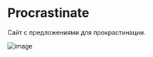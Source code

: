 # Procrastinate
Сайт с предложениями для прокрастинации.

![image](https://user-images.githubusercontent.com/90614997/197901139-afea4396-f782-4dee-847f-56168aab649c.png)
